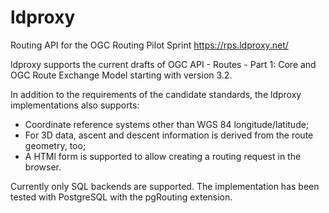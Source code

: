 # ldproxy

Routing API for the OGC Routing Pilot Sprint https://rps.ldproxy.net/

ldproxy supports the current drafts of OGC API - Routes - Part 1: Core and OGC Route Exchange Model starting with version 3.2.

In addition to the requirements of the candidate standards, the ldproxy implementations also supports:

* Coordinate reference systems other than WGS 84 longitude/latitude;
* For 3D data, ascent and descent information is derived from the route geometry, too;
* A HTMl form is supported to allow creating a routing request in the browser.

Currently only SQL backends are supported. The implementation has been tested with PostgreSQL with the pgRouting extension.
